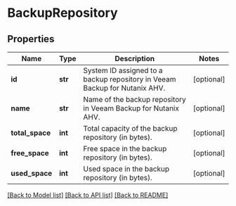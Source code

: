 # BackupRepository

## Properties
Name | Type | Description | Notes
------------ | ------------- | ------------- | -------------
**id** | **str** | System ID assigned to a backup repository in Veeam Backup for Nutanix AHV. | [optional] 
**name** | **str** | Name of the backup repository in Veeam Backup for Nutanix AHV. | [optional] 
**total_space** | **int** | Total capacity of the backup repository (in bytes). | [optional] 
**free_space** | **int** | Free space in the backup repository (in bytes). | [optional] 
**used_space** | **int** | Used space in the backup repository (in bytes). | [optional] 

[[Back to Model list]](../README.md#documentation-for-models) [[Back to API list]](../README.md#documentation-for-api-endpoints) [[Back to README]](../README.md)

